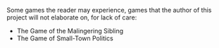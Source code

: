 Some games the reader may experience, 
games that the author of this project 
will not elaborate on, for lack of care:

- The Game of the Malingering Sibling
- The Game of Small-Town Politics